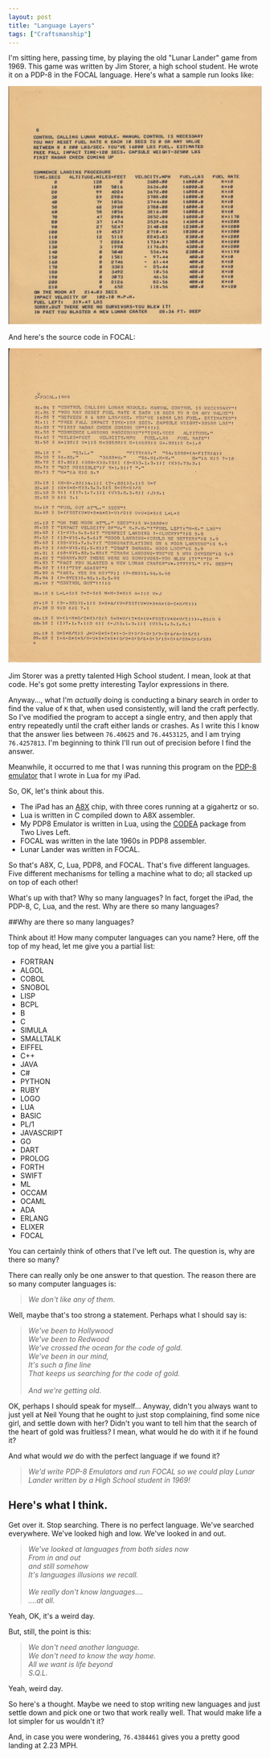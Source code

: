 ```yaml
---
layout: post
title: "Language Layers"
tags: ["Craftsmanship"]
---
```

I'm sitting here, passing time, by playing the old "Lunar Lander" game from 1969.  This game was written by Jim Storer, a high school student.  He wrote it on a PDP-8 in the FOCAL language.  Here's what a sample run looks like:

<img src="assets/LunarLanderOutput.jpg"/>

And here's the source code in FOCAL:

<img src="assets/LunarLanderListing.jpg"/>

Jim Storer was a pretty talented High School student.  I mean, look at that code.  He's got some pretty interesting Taylor expressions in there.  

Anyway..., what I'm _actually_ doing is conducting a binary search in order to find the value of `K` that, when used consistently, will land the craft perfectly.  So I've modified the program to accept a single entry, and then apply that entry repeatedly until the craft either lands or crashes.  As I write this I know that the answer lies between `76.40625` and `76.4453125`, and I am trying `76.4257813`.  I'm beginning to think I'll run out of precision before I find the answer.

Meanwhile, it occurred to me that I was running this program on the [PDP-8 emulator](https://github.com/unclebob/PDP8EmulatorIpad) that I wrote in Lua for my iPad.  

So, OK, let's think about this. 
 
 * The iPad has an [A8X](http://en.wikipedia.org/wiki/Apple_A8X) chip, with three cores running at a gigahertz or so. 
 * Lua is written in C compiled down to A8X assembler.
 * My PDP8 Emulator is written in Lua, using the [CODEA](http://twolivesleft.com/Codea/) package from Two Lives Left.  
 * FOCAL was written in the late 1960s in PDP8 assembler.
 * Lunar Lander was written in FOCAL.  

So that's A8X, C, Lua, PDP8, and FOCAL. That's five different languages.  Five different mechanisms for telling a machine what to do; all stacked up on top of each other!

What's up with that?  Why so many languages? In fact, forget the iPad, the PDP-8, C, Lua, and the rest.  Why are there so many languages?

##Why are there so many languages?

Think about it!  How many computer languages can you name?  Here, off the top of my head, let me give you a partial list:

* FORTRAN
* ALGOL
* COBOL
* SNOBOL
* LISP
* BCPL
* B
* C
* SIMULA
* SMALLTALK
* EIFFEL
* C++
* JAVA
* C#
* PYTHON
* RUBY
* LOGO
* LUA
* BASIC
* PL/1
* JAVASCRIPT
* GO
* DART
* PROLOG
* FORTH
* SWIFT
* ML
* OCCAM
* OCAML
* ADA
* ERLANG
* ELIXER
* FOCAL

You can certainly think of others that I've left out.  The question is, why are there so many?

There can really only be one answer to that question.  The reason there are so many computer languages is:

> _We don't like any of them._

Well, maybe that's too strong a statement.  Perhaps what I should say is:

>_We've been to Hollywood<br>We've been to Redwood<br>We've crossed the ocean for the code of gold.<br>We've been in our mind,<br>It's such a fine line<br>That keeps us searching for the code of gold.<br><br>And we're getting old._

OK, perhaps I should speak for myself...  Anyway, didn't you always want to just yell at Neil Young that he ought to just stop complaining, find some nice girl, and settle down with her?  Didn't you want to tell him that the search of the heart of gold was fruitless?  I mean, what would he do with it if he found it?

And what would _we_ do with the perfect language if we found it?  

>_We'd write PDP-8 Emulators and run FOCAL so we could play Lunar Lander written by a High School student in 1969!_

## Here's what I think.  

Get over it.  Stop searching.  There is no perfect language.  We've searched everywhere.  We've looked high and low.  We've looked in and out. 

>_We've looked at languages from both sides now<br>From in and out<br>and still somehow<br>It's languages illusions we recall.<br><br>We really don't know languages....<br>....at all._

Yeah, OK, it's a weird day.  

But, still, the point is this:

>_We don't need another language.<br>We don't need to know the way home.<br>All we want is life beyond<br>S.Q.L._

Yeah, weird day.  

So here's a thought.  Maybe we need to stop writing new languages and just settle down and pick one or two that work really well.  That would make life a lot simpler for us wouldn't it?

And, in case you were wondering, `76.4384461` gives you a pretty good landing at 2.23 MPH.  


